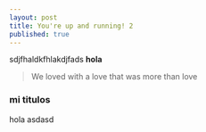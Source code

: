 ```yaml
---
layout: post
title: You're up and running! 2
published: true
---
```


sdjfhaldkfhlakdjfads **hola** 
> We loved with a love that was more than love

### mi titulos

hola
asdasd
